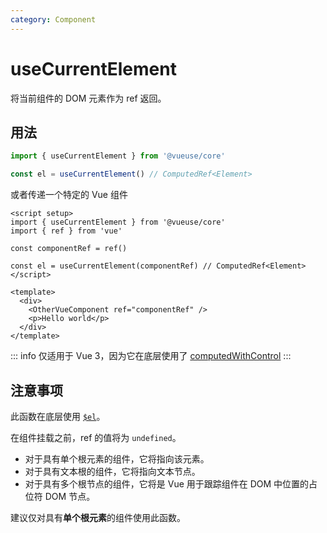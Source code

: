 ```yaml
---
category: Component
---
```


# useCurrentElement

将当前组件的 DOM 元素作为 ref 返回。

## 用法

```ts
import { useCurrentElement } from '@vueuse/core'

const el = useCurrentElement() // ComputedRef<Element>
```

或者传递一个特定的 Vue 组件

```vue
<script setup>
import { useCurrentElement } from '@vueuse/core'
import { ref } from 'vue'

const componentRef = ref()

const el = useCurrentElement(componentRef) // ComputedRef<Element>
</script>

<template>
  <div>
    <OtherVueComponent ref="componentRef" />
    <p>Hello world</p>
  </div>
</template>
```

::: info
仅适用于 Vue 3，因为它在底层使用了 [computedWithControl](https://vueuse.org/shared/computedWithControl/#manual-triggering)
:::

## 注意事项

此函数在底层使用 [`$el`](https://vuejs.org/api/component-instance.html#el)。

在组件挂载之前，ref 的值将为 `undefined`。

- 对于具有单个根元素的组件，它将指向该元素。
- 对于具有文本根的组件，它将指向文本节点。
- 对于具有多个根节点的组件，它将是 Vue 用于跟踪组件在 DOM 中位置的占位符 DOM 节点。

建议仅对具有**单个根元素**的组件使用此函数。
